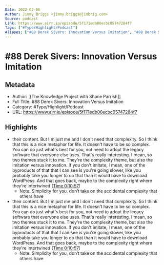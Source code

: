 ```yaml
---
Date: 2022-02-06
Author: Jimmy Briggs <jimmy.briggs@jimbrig.com>
Source: podcast
Link: https://www.airr.io/episode/5f171edb00ecbc05747284f7
Tags: ["#Type/Highlight/Podcast"]
Aliases: ["#88 Derek Sivers: Innovation Versus Imitation", "#88 Derek Sivers: Innovation Versus Imitation"]
---
```

# #88 Derek Sivers: Innovation Versus Imitation

## Metadata
- Author: [[The Knowledge Project with Shane Parrish]]
- Full Title: #88 Derek Sivers: Innovation Versus Imitation
- Category: #Type/Highlight/Podcast
- URL: https://www.airr.io/episode/5f171edb00ecbc05747284f7

## Highlights
- their content. But I'm just me and I don't need that complexity. So I think that this is a nice metaphor for life. It doesn't have to be so complex. You can do just what's best for you, not need to adopt the legacy software that everyone else uses. That's really interesting. I mean, so two themes stuck it to me. They're the complexity theme, but also the imitation versus innovation. If you don't imitate, I mean, one of the byproducts of that that I can see is you're going slower, like you probably take you longer to do that than it would have to download WordPress. And that goes back, maybe to the complexity right where they're intertwined ([Time 0:10:57](https://www.airr.io/quote/5f37251aa7c7e0ae7199a898))
    - Note: Simplicity for you, don’t take on the accidental complexity that others have
- their content. But I'm just me and I don't need that complexity. So I think that this is a nice metaphor for life. It doesn't have to be so complex. You can do just what's best for you, not need to adopt the legacy software that everyone else uses. That's really interesting. I mean, so two themes stuck it to me. They're the complexity theme, but also the imitation versus innovation. If you don't imitate, I mean, one of the byproducts of that that I can see is you're going slower, like you probably take you longer to do that than it would have to download WordPress. And that goes back, maybe to the complexity right where they're intertwined ([Time 0:10:57](https://www.airr.io/quote/5f372d93a7c7e0a79e99a8e9))
    - Note: Simplicity for you, don’t take on the accidental complexity that others have
